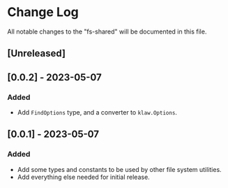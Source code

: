 # Change Log

All notable changes to the "fs-shared" will be documented in this file.

## [Unreleased]

## [0.0.2] - 2023-05-07

### Added

- Add `FindOptions` type, and a converter to `klaw.Options`.

## [0.0.1] - 2023-05-07

### Added

- Add some types and constants to be used by other file system utilities.
- Add everything else needed for initial release.

<!--
See: https://common-changelog.org/

## [0.0.1] - 2023-01-01

### Changed

### Added

### Removed

### Fixed
-->
